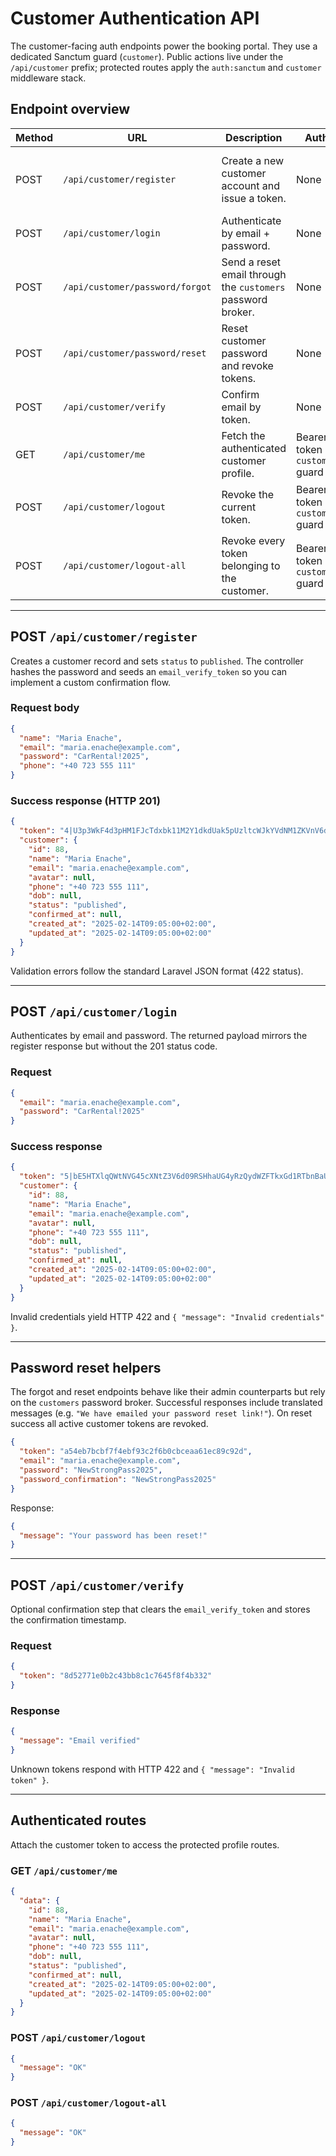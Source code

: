 # Customer Authentication API

The customer-facing auth endpoints power the booking portal. They use a dedicated Sanctum guard (`customer`). Public actions live under the `/api/customer` prefix; protected routes apply the `auth:sanctum` and `customer` middleware stack.

## Endpoint overview
| Method | URL | Description | Auth | Notes |
| --- | --- | --- | --- | --- |
| POST | `/api/customer/register` | Create a new customer account and issue a token. | None | Status defaults to `published`; email verification token is generated automatically. |
| POST | `/api/customer/login` | Authenticate by email + password. | None | Returns a token + `CustomerResource`. |
| POST | `/api/customer/password/forgot` | Send a reset email through the `customers` password broker. | None | Response mirrors the admin password helper. |
| POST | `/api/customer/password/reset` | Reset customer password and revoke tokens. | None | Requires `token`, `email`, `password`, `password_confirmation`. |
| POST | `/api/customer/verify` | Confirm email by token. | None | Optional flow – returns a confirmation message. |
| GET | `/api/customer/me` | Fetch the authenticated customer profile. | Bearer token + `customer` guard | Header: `Authorization: Bearer <token>`. |
| POST | `/api/customer/logout` | Revoke the current token. | Bearer token + `customer` guard | Response `{ "message": "OK" }`. |
| POST | `/api/customer/logout-all` | Revoke every token belonging to the customer. | Bearer token + `customer` guard | Useful after password changes. |

---

## POST `/api/customer/register`
Creates a customer record and sets `status` to `published`. The controller hashes the password and seeds an `email_verify_token` so you can implement a custom confirmation flow.

### Request body
```json
{
  "name": "Maria Enache",
  "email": "maria.enache@example.com",
  "password": "CarRental!2025",
  "phone": "+40 723 555 111"
}
```

### Success response (HTTP 201)
```json
{
  "token": "4|U3p3WkF4d3pHM1FJcTdxbk11M2Y1dkdUak5pUzltcWJkYVdNM1ZKVnV6dE9u",
  "customer": {
    "id": 88,
    "name": "Maria Enache",
    "email": "maria.enache@example.com",
    "avatar": null,
    "phone": "+40 723 555 111",
    "dob": null,
    "status": "published",
    "confirmed_at": null,
    "created_at": "2025-02-14T09:05:00+02:00",
    "updated_at": "2025-02-14T09:05:00+02:00"
  }
}
```

Validation errors follow the standard Laravel JSON format (422 status).

---

## POST `/api/customer/login`
Authenticates by email and password. The returned payload mirrors the register response but without the 201 status code.

### Request
```json
{
  "email": "maria.enache@example.com",
  "password": "CarRental!2025"
}
```

### Success response
```json
{
  "token": "5|bE5HTXlqQWtNVG45cXNtZ3V6d09RSHhaUG4yRzQydWZFTkxGd1RTbnBaUmhw",
  "customer": {
    "id": 88,
    "name": "Maria Enache",
    "email": "maria.enache@example.com",
    "avatar": null,
    "phone": "+40 723 555 111",
    "dob": null,
    "status": "published",
    "confirmed_at": null,
    "created_at": "2025-02-14T09:05:00+02:00",
    "updated_at": "2025-02-14T09:05:00+02:00"
  }
}
```

Invalid credentials yield HTTP 422 and `{ "message": "Invalid credentials" }`.

---

## Password reset helpers
The forgot and reset endpoints behave like their admin counterparts but rely on the `customers` password broker. Successful responses include translated messages (e.g. `"We have emailed your password reset link!"`). On reset success all active customer tokens are revoked.

```json
{
  "token": "a54eb7bcbf7f4ebf93c2f6b0cbceaa61ec89c92d",
  "email": "maria.enache@example.com",
  "password": "NewStrongPass2025",
  "password_confirmation": "NewStrongPass2025"
}
```

Response:
```json
{
  "message": "Your password has been reset!"
}
```

---

## POST `/api/customer/verify`
Optional confirmation step that clears the `email_verify_token` and stores the confirmation timestamp.

### Request
```json
{
  "token": "8d52771e0b2c43bb8c1c7645f8f4b332"
}
```

### Response
```json
{
  "message": "Email verified"
}
```

Unknown tokens respond with HTTP 422 and `{ "message": "Invalid token" }`.

---

## Authenticated routes
Attach the customer token to access the protected profile routes.

### GET `/api/customer/me`
```json
{
  "data": {
    "id": 88,
    "name": "Maria Enache",
    "email": "maria.enache@example.com",
    "avatar": null,
    "phone": "+40 723 555 111",
    "dob": null,
    "status": "published",
    "confirmed_at": null,
    "created_at": "2025-02-14T09:05:00+02:00",
    "updated_at": "2025-02-14T09:05:00+02:00"
  }
}
```

### POST `/api/customer/logout`
```json
{
  "message": "OK"
}
```

### POST `/api/customer/logout-all`
```json
{
  "message": "OK"
}
```
